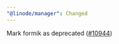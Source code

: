 ```yaml
---
"@linode/manager": Changed
---
```


Mark formik as deprecated ([#10944](https://github.com/linode/manager/pull/10944))
